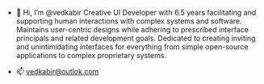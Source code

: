 - 👋 Hi, I’m @vedkabir
Creative UI Developer with 6.5 years facilitating and supporting human interactions with complex systems and software. 
Maintains user-centric designs while adhering to prescribed interface principals and related development goals. 
Dedicated to creating inviting and unintimidating interfaces for 
everything from simple open-source applications to complex proprietary systems.

- 📫 vedkabir@outlok.com

<!---
vedkabir/vedkabir is a ✨ special ✨ repository because its `README.md` (this file) appears on your GitHub profile.
You can click the Preview link to take a look at your changes.
--->
